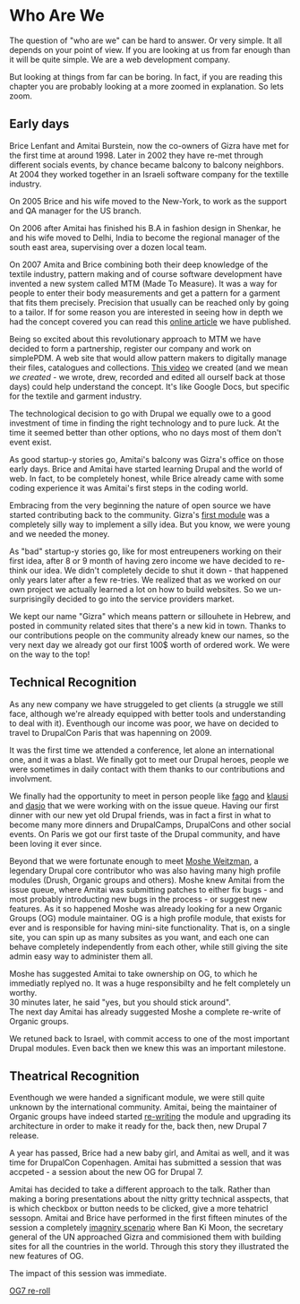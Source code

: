 # Who Are We

The question of "who are we" can be hard to answer. Or very simple. It all depends on your point of view. If you are looking at us from far enough than it will be quite simple. We are a web development company.

But looking at things from far can be boring. In fact, if you are reading this chapter you are probably looking at a more zoomed in explanation. So lets zoom.

## Early days

Brice Lenfant and Amitai Burstein, now the co-owners of Gizra have met for the first time at around 1998. Later in 2002 they have re-met through different socials events, by chance became balcony to balcony neighbors. At 2004 they worked together in an Israeli software company for the textille industry.

On 2005 Brice and his wife moved to the New-York, to work as the support and QA manager for the US branch.

On 2006 after Amitai has finished his B.A in fashion design in Shenkar, he and his wife moved to Delhi, India to become the regional manager of the south east area, supervising over a dozen local team.

On 2007 Amita and Brice combining both their deep knowledge of the textile industry, pattern making and of course software development have invented a new system called MTM (Made To Measure). It was a way for people to enter their body measurements and get a pattern for a garment that fits them precisely. Precision that usually can be reached only by going to a tailor. If for some reason you are interested in seeing how in depth we had the concept covered you can read this [online article](https://docs.google.com/document/d/1bwinkky6CHY9NZHB6HDcrRE88XaG7Avkz456sj1GN4o/edit?usp=sharing) we have published.

Being so excited about this revolutionary approach to MTM we have decided to form a partnership, register our company and work on simplePDM. A web site that would allow pattern makers to digitally manage their files, catalogues and collections. [This video](https://www.youtube.com/watch?v=cMj1w3Sx9_U) we created (and we mean _we created_ - we wrote, drew, recorded and edited all ourself back at those days) could help understand the concept. It's like Google Docs, but specific for the textile and garment industry.

The technological decision to go with Drupal we equally owe to a good investment of time in finding the right technology and to pure luck. At the time it seemed better than other options, who no days most of them don't event exist.

As good startup-y stories go, Amitai's balcony was Gizra's office on those early days. Brice and Amitai have started learning Drupal and the world of web. In fact, to be completely honest, while Brice already came with some coding experience it was Amitai's first steps in the coding world.

Embracing from the very beginning the nature of open source we have started contributing back to the community. Gizra's [first module](https://www.drupal.org/project/create_quota) was a completely silly way to implement a silly idea. But you know, we were young and we needed the money.

As "bad" startup-y stories go, like for most entreupeners working on their first idea, after 8 or 9 month of having zero income we have decided to re-think our idea. We didn't completely decide to shut it down - that happened only years later after a few re-tries. We realized that as we worked on our own project we actually learned a lot on how to build websites. So we un-surprisingily decided to go into the service providers market.

We kept our name "Gizra" which means pattern or sillouhete in Hebrew, and posted in community related sites that there's a new kid in town.
Thanks to our contributions people on the community already knew our names, so the very next day we already got our first 100$ worth of ordered work. We were on the way to the top!

## Technical Recognition

As any new company we have struggeled to get clients (a struggle we still face, although we're already equipped with better tools and understanding to deal with it). Eventhough our income was poor, we have on decided to travel to DrupalCon Paris that was hapenning on 2009.

It was the first time we attended a conference, let alone an international one, and it was a blast. We finally got to meet our Drupal heroes, people we were sometimes in daily contact with them thanks to our contributions and involvment.

We finally had the opportunity to meet in person people like [fago](https://www.drupal.org/u/fago) and [klausi](https://www.drupal.org/u/klausi) and [dasjo](https://www.drupal.org/u/dasjo) that we were working with on the issue queue. Having our first dinner with our new yet old Drupal friends, was in fact a first in what to become many more dinners and DrupalCamps, DrupalCons and other social events. On Paris we got our first taste of the Drupal community, and have been loving it ever since.

Beyond that we were fortunate enough to meet [Moshe Weitzman](https://www.drupal.org/u/moshe-weitzman), a legendary Drupal core contributor who was also having many high profile modules (Drush, Organic groups and others). Moshe knew Amitai from the issue queue, where Amitai was submitting patches to either fix bugs - and most probably introducting new bugs in the process - or suggest new features. As it so happened Moshe was already looking for a new Organic Groups (OG) module maintainer. OG is a high profile module, that exists for ever and is responsible for having mini-site functionality. That is, on a single site, you can spin up as many subsites as you want, and each one can behave completely independently from each other, while still giving the site admin easy way to administer them all.

Moshe has suggested Amitai to take ownership on OG, to which he immediatly replyed no. It was a huge responsibilty and he felt completely un worthy.  
30 minutes later, he said "yes, but you should stick around".  
The next day Amitai has already suggested Moshe a complete re-write of Organic groups.

We retuned back to Israel, with commit access to one of the most important Drupal modules. Even back then we knew this was an important milestone.


## Theatrical Recognition

Eventhough we were handed a significant module, we were still quite unknown by the international community. Amitai, being the maintainer of Organic groups have indeed started [re-writing](https://www.drupal.org/node/567840) the module and upgrading its architecture in order to make it ready for the, back then, new Drupal 7 release.

A year has passed, Brice had a new baby girl, and Amitai as well, and it was time for DrupalCon Copenhagen. Amitai has submitted a session that was accpeted - a session about the new OG for Drupal 7.

Amitai has decided to take a different approach to the talk. Rather than making a boring presentations about the nitty gritty technical asspects, that is which checkbox or button needs to be clicked, give a more tehatricl sessopn. Amitai and Brice have performed in the first fifteen minutes of the session a completely [imagniry scenario](http://www.gizra.com/content/og7-session-drupalcon-copenhagen/) where Ban Ki Moon, the secretary general of the UN approached Gizra and commisioned them with building sites for all the countries in the world. Through this story they illustrated the new features of OG.

The impact of this session was immediate.



[OG7 re-roll](https://www.drupal.org/node/1342632)
